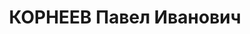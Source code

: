 ---
title: КОРНЕЕВ Павел Иванович
description: "Род. в 1894, Санкт-Петербург, русский, обр.: начальное, б/п. Проживал:\
  \ Уфа, Моторо-дизельный завод, д. Инорь, д. 10, кв. 26. Начальник финансового отдела\
  \ на Уфимском моторо-дизельном заводе. \n  Арестован 25.03.1937. Обв. в шпионаже\
  \ в пользу США. Приговор: ВК ВС СССР, 05.11.1937 – ВМН. Расстрелян 05.11.1937, г.Москва.\
  \ \n  Реабилитирован ВК ВС СССР 29.03.1965"
---